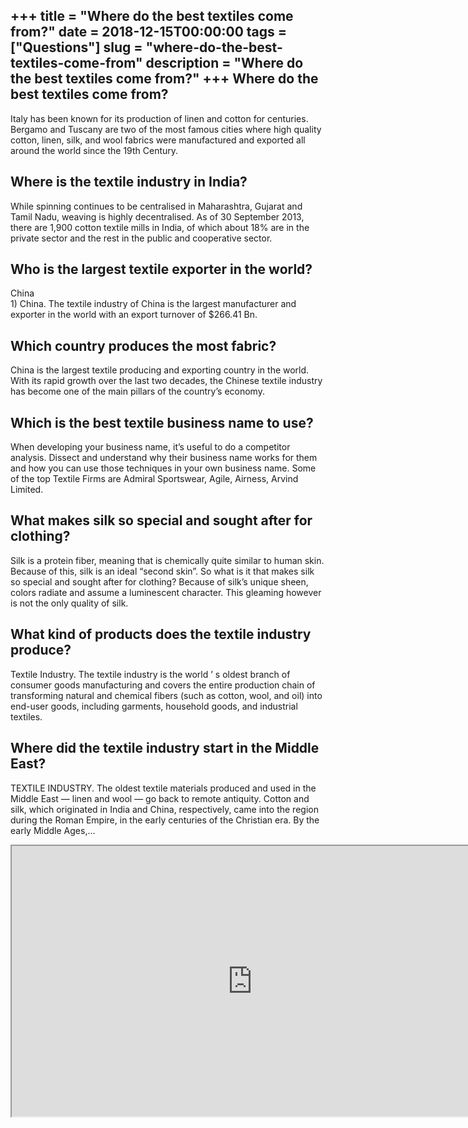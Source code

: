 +++
title = "Where do the best textiles come from?"
date = 2018-12-15T00:00:00
tags = ["Questions"]
slug = "where-do-the-best-textiles-come-from"
description = "Where do the best textiles come from?"
+++
Where do the best textiles come from?
-------------------------------------

Italy has been known for its production of linen and cotton for centuries. Bergamo and Tuscany are two of the most famous cities where high quality cotton, linen, silk, and wool fabrics were manufactured and exported all around the world since the 19th Century.

Where is the textile industry in India?
---------------------------------------

While spinning continues to be centralised in Maharashtra, Gujarat and Tamil Nadu, weaving is highly decentralised. As of 30 September 2013, there are 1,900 cotton textile mills in India, of which about 18% are in the private sector and the rest in the public and cooperative sector.

Who is the largest textile exporter in the world?
-------------------------------------------------

China  
1\) China. The textile industry of China is the largest manufacturer and exporter in the world with an export turnover of $266.41 Bn.

Which country produces the most fabric?
---------------------------------------

China is the largest textile producing and exporting country in the world. With its rapid growth over the last two decades, the Chinese textile industry has become one of the main pillars of the country’s economy.

Which is the best textile business name to use?
-----------------------------------------------

When developing your business name, it’s useful to do a competitor analysis. Dissect and understand why their business name works for them and how you can use those techniques in your own business name. Some of the top Textile Firms are Admiral Sportswear, Agile, Airness, Arvind Limited.

What makes silk so special and sought after for clothing?
---------------------------------------------------------

Silk is a protein fiber, meaning that is chemically quite similar to human skin. Because of this, silk is an ideal “second skin”. So what is it that makes silk so special and sought after for clothing? Because of silk’s unique sheen, colors radiate and assume a luminescent character. This gleaming however is not the only quality of silk.

What kind of products does the textile industry produce?
--------------------------------------------------------

Textile Industry. The textile industry is the world ’ s oldest branch of consumer goods manufacturing and covers the entire production chain of transforming natural and chemical fibers (such as cotton, wool, and oil) into end-user goods, including garments, household goods, and industrial textiles.

Where did the textile industry start in the Middle East?
--------------------------------------------------------

TEXTILE INDUSTRY. The oldest textile materials produced and used in the Middle East — linen and wool — go back to remote antiquity. Cotton and silk, which originated in India and China, respectively, came into the region during the Roman Empire, in the early centuries of the Christian era. By the early Middle Ages,…

<iframe allow="accelerometer; autoplay; clipboard-write; encrypted-media; gyroscope; picture-in-picture" allowfullscreen="" class="__youtube_prefs__  epyt-is-override  no-lazyload" data-no-lazy="1" data-origheight="433" data-origwidth="770" data-skipgform_ajax_framebjll="" height="433" id="_ytid_73281" loading="lazy" src="https://www.youtube.com/embed/2qntqfl6ODw?enablejsapi=1&autoplay=0&cc_load_policy=0&cc_lang_pref=&iv_load_policy=1&loop=0&modestbranding=0&rel=1&fs=1&playsinline=0&autohide=2&theme=dark&color=red&controls=1&" title="YouTube player" width="770"></iframe>